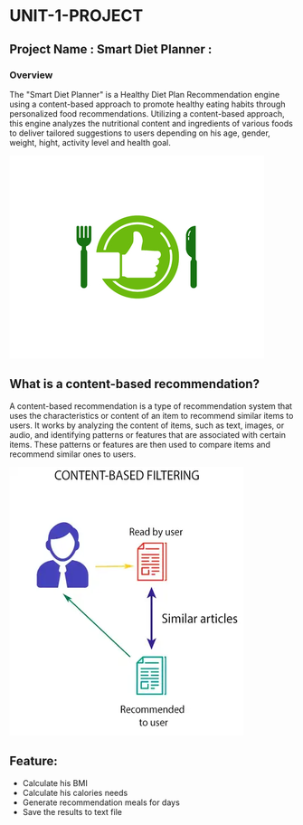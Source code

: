 # UNIT-1-PROJECT




## Project Name :  Smart Diet Planner :

### Overview 
 The "Smart Diet Planner" is a Healthy Diet Plan Recommendation engine using a content-based approach to promote healthy eating habits through personalized food recommendations. Utilizing a content-based approach, this engine analyzes the nutritional content and ingredients of various foods to deliver tailored suggestions to users depending on his age, gender, weight, hight, activity level and health goal.
 
 ![alt text](logo_img1.jpg)


## What is a content-based recommendation?
A content-based recommendation is a type of recommendation system that uses the characteristics or content of an item to recommend similar items to users. It works by analyzing the content of items, such as text, images, or audio, and identifying patterns or features that are associated with certain items. These patterns or features are then used to compare items and recommend similar ones to users.

![alt text](content_based_img.webp)
## Feature:
- Calculate his BMI
- Calculate his calories needs
- Generate recommendation meals for days
- Save the results to text file








